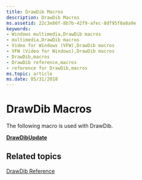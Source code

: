 ```yaml
---
title: DrawDib Macros
description: DrawDib Macros
ms.assetid: 22c3e86f-8b7b-42f9-afec-8df95f0a8a9e
keywords:
- Windows multimedia,DrawDib macros
- multimedia,DrawDib macros
- Video for Windows (VFW),DrawDib macros
- VFW (Video for Windows),DrawDib macros
- DrawDib,macros
- DrawDib reference,macros
- reference for DrawDib,macros
ms.topic: article
ms.date: 05/31/2018
---
```


# DrawDib Macros

The following macro is used with DrawDib.

[**DrawDibUpdate**](/windows/desktop/api/Vfw/nf-vfw-drawdibupdate)

## Related topics

<dl> <dt>

[DrawDib Reference](drawdib-reference.md)
</dt> </dl>

 

 




